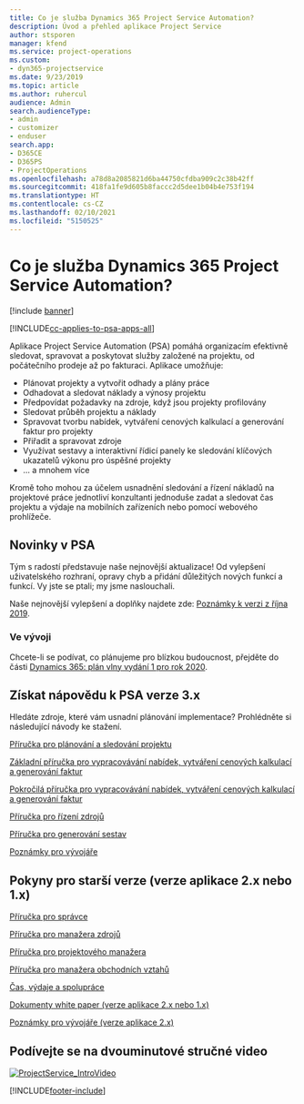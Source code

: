 ```yaml
---
title: Co je služba Dynamics 365 Project Service Automation?
description: Úvod a přehled aplikace Project Service
author: stsporen
manager: kfend
ms.service: project-operations
ms.custom:
- dyn365-projectservice
ms.date: 9/23/2019
ms.topic: article
ms.author: ruhercul
audience: Admin
search.audienceType:
- admin
- customizer
- enduser
search.app:
- D365CE
- D365PS
- ProjectOperations
ms.openlocfilehash: a78d8a2085821d6ba44750cfdba909c2c38b42ff
ms.sourcegitcommit: 418fa1fe9d605b8faccc2d5dee1b04b4e753f194
ms.translationtype: HT
ms.contentlocale: cs-CZ
ms.lasthandoff: 02/10/2021
ms.locfileid: "5150525"
---
```

# <a name="what-is-dynamics-365-project-service-automation"></a>Co je služba Dynamics 365 Project Service Automation?

[!include [banner](../includes/psa-now-project-operations.md)]

[!INCLUDE[cc-applies-to-psa-apps-all](../includes/cc-applies-to-psa-apps-all.md)]

Aplikace Project Service Automation (PSA) pomáhá organizacím efektivně sledovat, spravovat a poskytovat služby založené na projektu, od počátečního prodeje až po fakturaci. Aplikace umožňuje:

- Plánovat projekty a vytvořit odhady a plány práce
- Odhadovat a sledovat náklady a výnosy projektu
- Předpovídat požadavky na zdroje, když jsou projekty profilovány
- Sledovat průběh projektu a náklady
- Spravovat tvorbu nabídek, vytváření cenových kalkulací a generování faktur pro projekty
- Přiřadit a spravovat zdroje
- Využívat sestavy a interaktivní řídicí panely ke sledování klíčových ukazatelů výkonu pro úspěšné projekty
- ... a mnohem více

Kromě toho mohou za účelem usnadnění sledování a řízení nákladů na projektové práce jednotliví konzultanti jednoduše zadat a sledovat čas projektu a výdaje na mobilních zařízeních nebo pomocí webového prohlížeče.

## <a name="whats-new-in-psa"></a>Novinky v PSA
Tým s radostí představuje naše nejnovější aktualizace! Od vylepšení uživatelského rozhraní, opravy chyb a přidání důležitých nových funkcí a funkcí. Vy jste se ptali; my jsme naslouchali.

Naše nejnovější vylepšení a doplňky najdete zde: [Poznámky k verzi z října 2019](https://docs.microsoft.com/dynamics365-release-plan/2019wave2/index).

### <a name="in-development"></a>Ve vývoji
Chcete-li se podívat, co plánujeme pro blízkou budoucnost, přejděte do části [Dynamics 365: plán vlny vydání 1 pro rok 2020](https://docs.microsoft.com/dynamics365-release-plan/2020wave1/index).

## <a name="get-help-with-psa-version-3x"></a>Získat nápovědu k PSA verze 3.x
Hledáte zdroje, které vám usnadní plánování implementace? Prohlédněte si následující návody ke stažení.

 [Příručka pro plánování a sledování projektu](../psa/implementation-guides/project-planning-tracking.md)

 [Základní příručka pro vypracovávání nabídek, vytváření cenových kalkulací a generování faktur](../psa/implementation-guides/begin-quoting-pricing-billing.md)

 [Pokročilá příručka pro vypracovávání nabídek, vytváření cenových kalkulací a generování faktur](../psa/implementation-guides/adv-quoting-pricing-billing.md)

 [Příručka pro řízení zdrojů](../psa/implementation-guides/resource-management-guide.md)

 [Příručka pro generování sestav](../psa/implementation-guides/reporting-guide.md)

 [Poznámky pro vývojáře](../psa/developer-guides/overview-dev-notes-v3.x.md)

## <a name="guidance-for-earlier-versions-app-version-2x-or-1x"></a>Pokyny pro starší verze (verze aplikace 2.x nebo 1.x)
 [Příručka pro správce](../psa/admin-guide.md)

 [Příručka pro manažera zdrojů](../psa/resource-manager-guide.md)

 [Příručka pro projektového manažera](../psa/project-manager-guide.md)

 [Příručka pro manažera obchodních vztahů](../psa/account-manager-guide.md)

 [Čas, výdaje a spolupráce](../psa/time-expense-collaboration-guide.md)

 [Dokumenty white paper (verze aplikace 2.x nebo 1.x)](../psa/white-papers.md)

 [Poznámky pro vývojáře (verze aplikace 2.x)](../psa/developer-guides/add-custom-qoi-forms-v2.x.md)

 ## <a name="watch-a-2-minute-overview-video"></a>Podívejte se na dvouminutové stručné video
 <a name="heroArea"></a> [![ProjectService_IntroVideo](../psa/media/project-service-intro-video.png "ProjectService_IntroVideo")](https://go.microsoft.com/fwlink/p/?LinkId=799457)




[!INCLUDE[footer-include](../includes/footer-banner.md)]